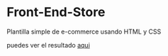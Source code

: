 # Front-End-Store

Plantilla simple de e-commerce usando HTML y CSS

puedes ver el resultado [aqui](https://agustinesco.github.io/Front-End-Store/)
